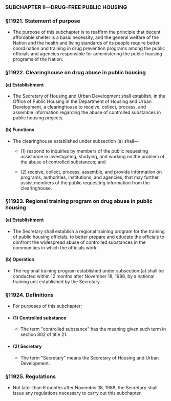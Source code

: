### SUBCHAPTER II—DRUG-FREE PUBLIC HOUSING

### §11921. Statement of purpose
* The purpose of this subchapter is to reaffirm the principle that decent affordable shelter is a basic necessity, and the general welfare of the Nation and the health and living standards of its people require better coordination and training in drug prevention programs among the public officials and agencies responsible for administering the public housing programs of the Nation.

### §11922. Clearinghouse on drug abuse in public housing
#### (a) Establishment
* The Secretary of Housing and Urban Development shall establish, in the Office of Public Housing in the Department of Housing and Urban Development, a clearinghouse to receive, collect, process, and assemble information regarding the abuse of controlled substances in public housing projects.

#### (b) Functions
* The clearinghouse established under subsection (a) shall—

  * (1) respond to inquiries by members of the public requesting assistance in investigating, studying, and working on the problem of the abuse of controlled substances; and

  * (2) receive, collect, process, assemble, and provide information on programs, authorities, institutions, and agencies, that may further assist members of the public requesting information from the clearinghouse.

### §11923. Regional training program on drug abuse in public housing
#### (a) Establishment
* The Secretary shall establish a regional training program for the training of public housing officials, to better prepare and educate the officials to confront the widespread abuse of controlled substances in the communities in which the officials work.

#### (b) Operation
* The regional training program established under subsection (a) shall be conducted within 12 months after November 18, 1988, by a national training unit established by the Secretary.

### §11924. Definitions
* For purposes of this subchapter:

* #### (1) Controlled substance
  * The term "controlled substance" has the meaning given such term in section 802 of title 21.

* #### (2) Secretary
  * The term "Secretary" means the Secretary of Housing and Urban Development.

### §11925. Regulations
* Not later than 6 months after November 18, 1988, the Secretary shall issue any regulations necessary to carry out this subchapter.